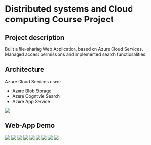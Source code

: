 # Distributed systems and Cloud computing Course Project

## Project description
Built a file-sharing Web Application, based on Azure Cloud Services. Managed access permissions and implemented search functionalities.

## Architecture
Azure Cloud Services used:
 - Azure Blob Storage
 - Azure Cogntivie Search
 - Azure App Service

![](./images/deploy_complete_edit.png)

## Web-App Demo
![](./images/demo/login.jpeg)
![](./images/demo/signup.jpeg)
![](./images/demo/home.jpeg)
![](./images/demo/search.jpeg)
![](./images/demo/autocomplete.jpeg)
![](./images/demo/share.jpeg)
![](./images/demo/upload.jpeg)
![](./images/demo/info.jpeg)
![](./images/demo/success.jpeg)

